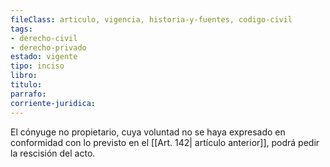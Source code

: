 ```yaml
---
fileClass: articulo, vigencia, historia-y-fuentes, codigo-civil
tags:
- derecho-civil
- derecho-privado
estado: vigente
tipo: inciso
libro:
titulo:
parrafo:
corriente-juridica:
---
```

El cónyuge no propietario, cuya voluntad no se haya expresado en conformidad con lo previsto en el [[Art. 142| artículo anterior]], podrá pedir la rescisión del acto.